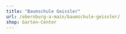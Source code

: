 ```yaml
---
title: "Baumschule Geissler"
url: /obernburg-a-main/baumschule-geissler/
shop: Garten-Center
---
```

